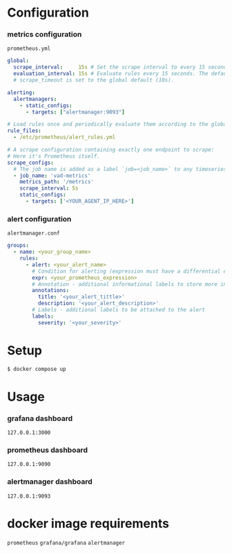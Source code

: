 # Configuration


### metrics configuration
`prometheus.yml `
```yml
global:
  scrape_interval:     15s # Set the scrape interval to every 15 seconds. Default is every 1 minute.
  evaluation_interval: 15s # Evaluate rules every 15 seconds. The default is every 1 minute.
  # scrape_timeout is set to the global default (10s).

alerting:
  alertmanagers:
    - static_configs:
      - targets: ["alertmanager:9093"]

# Load rules once and periodically evaluate them according to the global 'evaluation_interval'.
rule_files:
  - /etc/prometheus/alert_rules.yml

# A scrape configuration containing exactly one endpoint to scrape:
# Here it's Prometheus itself.
scrape_configs:
  # The job name is added as a label `job=<job_name>` to any timeseries scraped from this config.
  - job_name: 'vad-metrics'
    metrics_path: '/metrics'
    scrape_interval: 5s
    static_configs:
      - targets: ['<YOUR_AGENT_IP_HERE>']
```


### alert configuration
`alertmanager.conf `
```yml
groups:  
  - name: <your_group_name>
    rules:
      - alert: <your_alert_name>
        # Condition for alerting (expression must have a differential expression like < ; > ; =
        expr: <your_prometheus_expression>
        # Annotation - additional informational labels to store more information
        annotations:
          title: '<your_alert_tittle>'
          description: '<your_alert_description>'
        # Labels - additional labels to be attached to the alert
        labels:
          severity: '<your_severity>'
```


# Setup


```bash
$ docker compose up
```

# Usage

### grafana dashboard
`127.0.0.1:3000`

### prometheus dashboard
`127.0.0.1:9090`

### alertmanager dashboard
`127.0.0.1:9093`

# docker image requirements

`prometheus`
`grafana/grafana`
`alertmanager`
